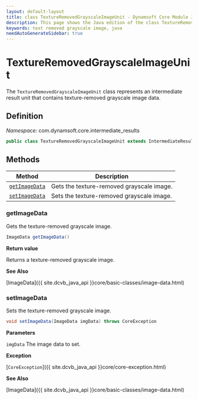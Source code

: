 ```yaml
---
layout: default-layout
title: class TextureRemovedGrayscaleImageUnit - Dynamsoft Core Module Java Edition API Reference
description: This page shows the Java edition of the class TextureRemovedGrayscaleImageUnit in Dynamsoft Core Module.
keywords: text removed grayscale image, java
needAutoGenerateSidebar: true
---
```


# TextureRemovedGrayscaleImageUnit

The `TextureRemovedGrayscaleImageUnit` class represents an intermediate result unit that contains texture-removed grayscale image data.

## Definition

*Namespace:* com.dynamsoft.core.intermediate_results

```java
public class TextureRemovedGrayscaleImageUnit extends IntermediateResultUnit
```

## Methods

| Method               | Description |
|----------------------|-------------|
| [`getImageData`](#getimagedata) | Gets the texture-removed grayscale image. |
| [`setImageData`](#setimagedata) | Sets the texture-removed grayscale image. |

### getImageData

Gets the texture-removed grayscale image.

```java
ImageData getImageData()
```

**Return value**

Returns a texture-removed grayscale image.

**See Also**

[ImageData]({{ site.dcvb_java_api }}core/basic-classes/image-data.html)

### setImageData

Sets the texture-removed grayscale image.

```java
void setImageData(ImageData imgData) throws CoreException
```

**Parameters**

`imgData` The image data to set.

**Exception**

[`CoreException`]({{ site.dcvb_java_api }}core/core-exception.html)

**See Also**

[ImageData]({{ site.dcvb_java_api }}core/basic-classes/image-data.html)
